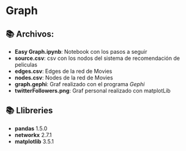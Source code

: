 # Graph

## 📚 Archivos:
* **Easy Graph.ipynb**: Notebook con los pasos a seguir
* **source.csv**: csv con los nodos del sistema de recomendación de peliculas
* **edges.csv**: Edges de la red de Movies
* **nodes.csv**: Nodes de la red de Movies
* **graph.gephi**: Graf realizado con el programa *Gephi*
* **twitterFollowers.png**: Graf personal realizado con matplotLib

## 📚 Llibreries
* **pandas** 1.5.0
* **networkx** 2.7.1
* **matplotlib** 3.5.1
